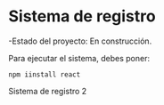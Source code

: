 <h1>Sistema de registro</h1>
-Estado del proyecto: En construcción.

Para ejecutar el sistema, debes poner:

```npm iinstall react```

Sistema de registro 2
